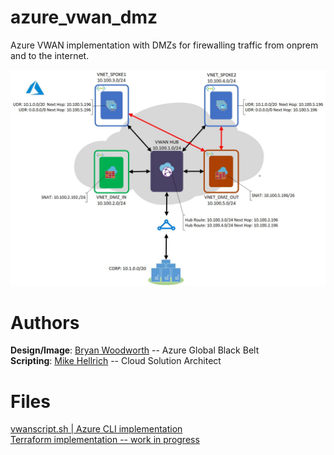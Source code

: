 # azure_vwan_dmz
Azure VWAN implementation with DMZs for firewalling traffic from onprem and to the internet.

![VWAN image](VWAN_NVA_DMZ_V1.jpg)

# Authors
**Design/Image**: [Bryan Woodworth](https://www.linkedin.com/in/bryan-woodworth-4a9aa39/) -- Azure Global Black Belt  
**Scripting**: [Mike Hellrich](https://www.linkedin.com/in/michaelhellrich/) -- Cloud Solution Architect

# Files
[vwanscript.sh | Azure CLI implementation](vwanscript.sh)  
[Terraform implementation -- work in progress](hub.tf)
